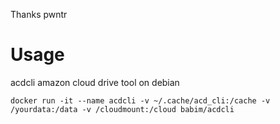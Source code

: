 Thanks pwntr

# Usage
acdcli amazon cloud drive tool on debian
```
docker run -it --name acdcli -v ~/.cache/acd_cli:/cache -v /yourdata:/data -v /cloudmount:/cloud babim/acdcli
```
